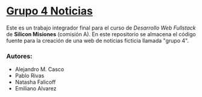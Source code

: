 # [Grupo 4 Noticias](https://github.com/MrHelmet96/grupo4_noticias/tree/main)
Este es un trabajo integrador final para el curso de *Desarrollo Web Fullstack* de **Silicon Misiones** (comisión A). En este repositorio se almacena el código fuente para la creación de una web de noticias ficticia llamada "grupo 4".

### Autores:
* Alejandro M. Casco
* Pablo Rivas
* Natasha Falicoff
* Emiliano Alvarez
